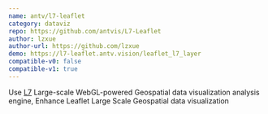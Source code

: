 ```yaml
---
name: antv/l7-leaflet
category: dataviz
repo: https://github.com/antvis/L7-Leaflet
author: lzxue
author-url: https://github.com/lzxue
demo: https://l7-leaflet.antv.vision/leaflet_l7_layer
compatible-v0: false
compatible-v1: true
---
```

Use [L7](https://github.com/antvis/l7) Large-scale WebGL-powered Geospatial data visualization analysis engine, Enhance Leaflet Large Scale Geospatial data visualization

